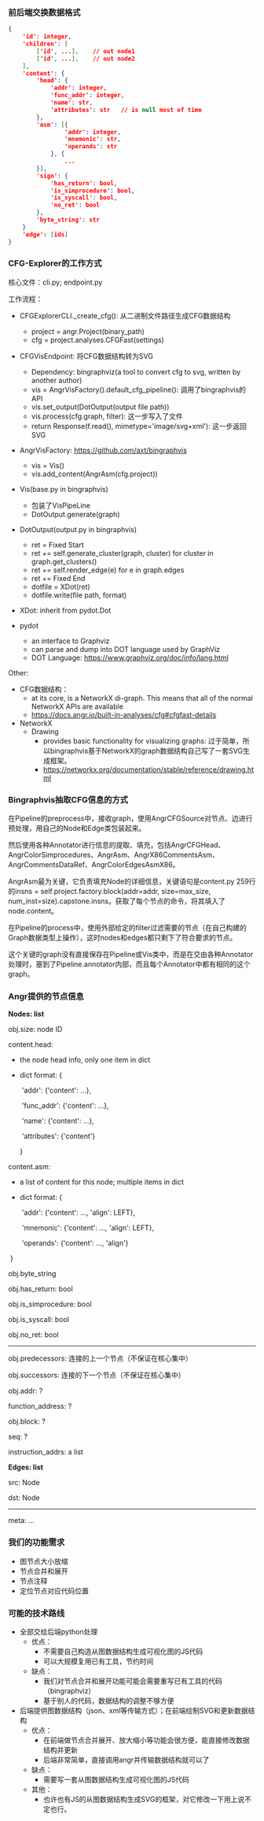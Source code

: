 ### 前后端交换数据格式

```json
{
	'id': integer,
	'children': [
    	['id', ...],	// out node1
    	['id', ...],	// out node2
	],
	'content': {
		'head': {
            'addr': integer,
            'func_addr': integer,
            'name': str,
            'attributes': str	// is null most of time
        },
        'asm': [{
                'addr': integer,
                'mnemonic': str,
                'operands': str
            }, {
                ...
        }],
        'sign': {
            'has_return': bool,
            'is_simprocedure': bool,
            'is_syscall': bool,
            'no_ret': bool
        },
        'byte_string': str
	}
	'edge': [ids]
}
```




### CFG-Explorer的工作方式

核心文件：cli.py; endpoint.py

工作流程：

- CFGExplorerCLI.\_create\_cfg(): 从二进制文件路径生成CFG数据结构
  - project = angr.Project(binary_path)
  - cfg = project.analyses.CFGFast(settings)
- CFGVisEndpoint: 将CFG数据结构转为SVG
  - Dependency: bingraphviz(a tool to convert cfg to svg, written by another author)
  - vis = AngrVisFactory().default_cfg_pipeline(): 调用了bingraphvis的API
  - vis.set_output(DotOutput(output file path))
  - vis.process(cfg.graph, filter): 这一步写入了文件
  - return Response(f.read(), mimetype='image/svg+xml'): 这一步返回SVG
- AngrVisFactory: https://github.com/axt/bingraphvis
  - vis = Vis()
  - vis.add_content(AngrAsm(cfg.project))

- Vis(base.py in bingraphvis)
  - 包装了VisPipeLine
  - DotOutput.generate(graph)
- DotOutput(output.py in bingraphvis)
  - ret = Fixed Start
  - ret += self.generate_cluster(graph, cluster) for cluster in graph.get_clusters()
  - ret += self.render_edge(e) for e in graph.edges
  - ret += Fixed End
  - dotfile = XDot(ret)
  - dotfile.write(file path, format)
- XDot: inherit from pydot.Dot
- pydot
  - an interface to Graphviz
  - can parse and dump into DOT language used by GraphViz
  - DOT Language: https://www.graphviz.org/doc/info/lang.html



Other:

- CFG数据结构：
  - at its core, is a NetworkX di-graph. This means that all of the normal NetworkX APIs are available
  - https://docs.angr.io/built-in-analyses/cfg#cfgfast-details
- NetworkX
  - Drawing
    - provides basic functionality for visualizing graphs: 过于简单，所以bingraphvis基于NetworkX的graph数据结构自己写了一套SVG生成框架。
    - https://networkx.org/documentation/stable/reference/drawing.html



### Bingraphvis抽取CFG信息的方式

在Pipeline的preprocess中，接收graph，使用AngrCFGSource对节点、边进行预处理，用自己的Node和Edge类包装起来。

然后使用各种Annotator进行信息的提取、填充，包括AngrCFGHead、AngrColorSimprocedures、AngrAsm、AngrX86CommentsAsm、AngrCommentsDataRef、AngrColorEdgesAsmX86。

AngrAsm最为关键，它负责填充Node的详细信息，关键语句是content.py 259行的insns = self.project.factory.block(addr=addr, size=max_size, num_inst=size).capstone.insns。获取了每个节点的命令，将其填入了node.content。

在Pipeline的process中，使用外部给定的filter过滤需要的节点（在自己构建的Graph数据类型上操作），这时nodes和edges都只剩下了符合要求的节点。

这个关键的graph没有直接保存在Pipeline或Vis类中，而是在交由各种Annotator处理时，塞到了Pipeline.annotator内部，而且每个Annotator中都有相同的这个graph。



### Angr提供的节点信息

**Nodes: list**

obj.size: node ID

content.head:

- the node head info, only one item in dict

- dict format: {

  ​	'addr': {'content': ...},

  ​	'func_addr': {'content': ...},

  ​	'name': {'content': ...},

  ​	'attributes': {'content'}

  }

content.asm: 

- a list of content for this node; multiple items in dict

- dict format: {

  ​	'addr': {'content': ..., 'align': LEFT},

  ​	'mnemonic': {'content': ..., 'align': LEFT},

  ​	'operands': {'content': ..., 'align'}

​		}

obj.byte_string

obj.has_return: bool

obj.is_simprocedure: bool

obj.is_syscall: bool

obj.no_ret: bool

---

obj.predecessors: 连接的上一个节点（不保证在核心集中）

obj.successors: 连接的下一个节点（不保证在核心集中）

obj.addr: ?

function_address: ?

obj.block: ?

seq: ?

instruction_addrs: a list



**Edges: list**

src: Node

dst: Node

---

meta: ...



### 我们的功能需求

- 图节点大小放缩
- 节点合并和展开
- 节点注释
- 定位节点对应代码位置



### 可能的技术路线

- 全部交给后端python处理
  - 优点：
    - 不需要自己构造从图数据结构生成可视化图的JS代码
    - 可以大规模复用已有工具，节约时间
  - 缺点：
    - 我们对节点合并和展开功能可能会需要重写已有工具的代码（bingraphviz）
    - 基于别人的代码，数据结构的调整不够方便
- 后端提供图数据结构（json、xml等传输方式）；在前端绘制SVG和更新数据结构
  - 优点：
    - 在前端做节点合并展开、放大缩小等功能会很方便，能直接修改数据结构并更新
    - 后端非常简单，直接调用angr并传输数据结构就可以了
  - 缺点：
    - 需要写一套从图数据结构生成可视化图的JS代码
  - 其他：
    - 也许也有JS的从图数据结构生成SVG的框架，对它修改一下用上说不定也行。